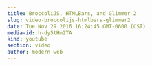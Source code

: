 ```yaml
---
title: BroccoliJS, HTMLBars, and Glimmer 2
slug: video-broccolijs-htmlbars-glimmer2
date: Tue Nov 29 2016 16:24:45 GMT-0600 (CST)
media-id: h-dy5tHm2TA
kind: youtube
section: video
author: modern-web
---
```

